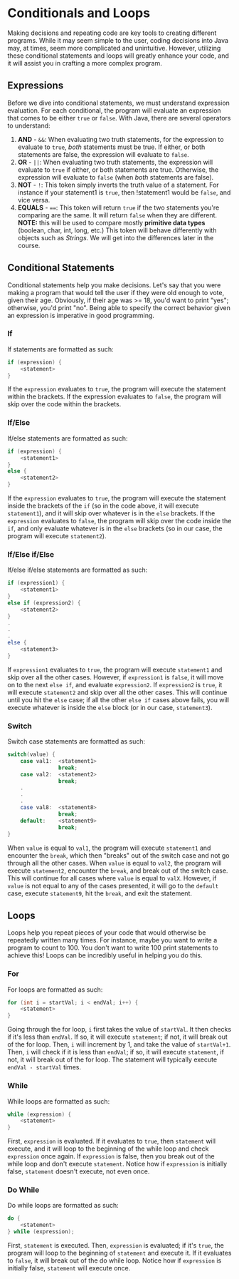 # Conditionals and Loops

Making decisions and repeating code are key tools to creating different
programs. While it may seem simple to the user, coding decisions into Java may,
at times, seem more complicated and unintuitive. However, utilizing these
conditional statements and loops will greatly enhance your code, and it will
assist you in crafting a more complex program.

## Expressions

Before we dive into conditional statements, we must understand expression
evaluation. For each conditional, the program will evaluate an expression that
comes to be either `true` or `false`. With Java, there are several operators to
understand:

1. **AND** - `&&`: When evaluating two truth statements, for the expression to
   evaluate to `true`, _both_ statements must be true. If either, or both
   statements are false, the expression will evaluate to `false`.
2. **OR** - `||`: When evaluating two truth statements, the expression will
   evaluate to `true` if either, or both statements are true. Otherwise, the
   expression will evaluate to `false` (when _both_ statements are false).
3. **NOT** - `!`: This token simply inverts the truth value of a statement.
   For instance if your statement1 is `true`, then !statement1 would be
   `false`, and vice versa.
4. **EQUALS** - `==`: This token will return `true` if the two statements
   you're comparing are the same. It will return `false` when they are
   different. **NOTE:**  this will be used to compare mostly **primitive data
   types** (boolean, char, int, long, etc.) This token will behave differently
   with objects such as _Strings_. We will get into the differences later in
   the course.

## Conditional Statements

Conditional statements help you make decisions. Let's say that you were making
a program that would tell the user if they were old enough to vote, given their
age. Obviously, if their age was >= 18, you'd want to print "yes"; otherwise,
you'd print "no". Being able to specify the correct behavior given an
expression is imperative in good programming.

### If

If statements are formatted as such:
```java
if (expression) {
    <statement>
}
```
If the `expression` evaluates to `true`, the program will execute the statement
within the brackets. If the expression evaluates to `false`, the program will
skip over the code within the brackets.

### If/Else

If/else statements are formatted as such:
```java
if (expression) {
    <statement1>
}
else {
    <statement2>
}
```
If the `expression` evaluates to `true`, the program will execute the statement
inside the brackets of the `if` (so in the code above, it will execute
`statement1`), and it will skip over whatever is in the `else` brackets. If the
`expression` evaluates to `false`, the program will skip over the code inside
the `if`, and only evaluate whatever is in the `else` brackets (so in our case,
the program will execute `statement2`).

### If/Else if/Else

If/else if/else statements are formatted as such:
```java
if (expression1) {
    <statement1>
}
else if (expression2) {
    <statement2>
}
.
.
.
else {
    <statement3>
}
```
If `expression1` evaluates to `true`, the program will execute `statement1` and
skip over all the other cases. However, if `expression1` is `false`, it will
move on to the next `else if`, and evaluate `expression2`. If `expression2` is
`true`, it will execute `statement2` and skip over all the other cases. This
will continue until you hit the `else` case; if all the other `else if` cases
above fails, you will execute whatever is inside the `else` block (or in our
case, `statement3`).

### Switch

Switch case statements are formatted as such:
```java
switch(value) {
    case val1:  <statement1>
                break;
    case val2:  <statement2>
                break;
    .
    .
    .
    case val8:  <statement8>
                break;
    default:    <statement9>
                break;
}
```
When `value` is equal to `val1`, the program will execute `statement1` and
encounter the `break`, which then "breaks" out of the switch case and not go
through all the other cases. When `value` is equal to `val2`, the program will
execute `statement2`, encounter the `break`, and break out of the switch case.
This will continue for all cases where `value` is equal to `valX`. However, if
`value` is not equal to any of the cases presented, it will go to the `default`
case, execute `statement9`, hit the `break`, and exit the statement.

## Loops

Loops help you repeat pieces of your code that would otherwise be repeatedly
written many times. For instance, maybe you want to write a program to count to
100. You don't want to write 100 print statements to achieve this! Loops can be
incredibly useful in helping you do this.

### For

For loops are formatted as such:
```java
for (int i = startVal; i < endVal; i++) {
    <statement>
}
```
Going through the for loop, `i` first takes the value of `startVal`. It then
checks if it's less than `endVal`. If so, it will execute `statement`; if not,
it will break out of the for loop. Then, `i` will increment by 1, and take the
value of `startVal+1`. Then, `i` will check if it is less than `endVal`; if so,
it will execute `statement`, if not, it will break out of the for loop. The
statement will typically execute `endVal - startVal` times.

### While

While loops are formatted as such:
```java
while (expression) {
    <statement>
}
```
First, `expression` is evaluated. If it evaluates to `true`, then `statement`
will execute, and it will loop to the beginning of the while loop and check
`expression` once again. If `expression` is false, then you break out of the
while loop and don't execute `statement`. Notice how if `expression` is
initially false, `statement` doesn't execute, not even once.

### Do While

Do while loops are formatted as such:
```java
do {
    <statement>
} while (expression);
```
First, `statement` is executed. Then, `expression` is evaluated; if it's
`true`, the program will loop to the beginning of `statement` and execute it.
If it evaluates to `false`, it will break out of the do while loop. Notice how
if `expression` is initially false, `statement` will execute once.
